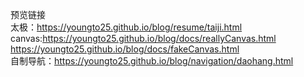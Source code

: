 
预览链接
<br>
太极：https://youngto25.github.io/blog/resume/taiji.html
<br>
canvas:https://youngto25.github.io/blog/docs/reallyCanvas.html
<br>
https://youngto25.github.io/blog/docs/fakeCanvas.html
<br>
自制导航：https://youngto25.github.io/blog/navigation/daohang.html
